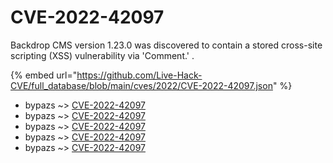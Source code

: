 # CVE-2022-42097

Backdrop CMS version 1.23.0 was discovered to contain a stored cross-site scripting (XSS) vulnerability via 'Comment.' .

{% embed url="https://github.com/Live-Hack-CVE/full_database/blob/main/cves/2022/CVE-2022-42097.json" %}


* bypazs ~> [CVE-2022-42097](https://www.alice-snow.ru/2022/database/cve-2022-42097/cve-2022-42097-bypazs)
* bypazs ~> [CVE-2022-42097](https://www.alice-snow.ru/2022/database/cve-2022-42097/cve-2022-42097-bypazs)
* bypazs ~> [CVE-2022-42097](https://www.alice-snow.ru/2022/database/cve-2022-42097/cve-2022-42097-bypazs)
* bypazs ~> [CVE-2022-42097](https://www.alice-snow.ru/2022/database/cve-2022-42097/cve-2022-42097-bypazs)
* bypazs ~> [CVE-2022-42097](https://www.alice-snow.ru/2022/database/cve-2022-42097/cve-2022-42097-bypazs)